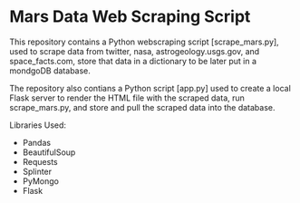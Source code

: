 # Mars Data Web Scraping Script


This repository contains a Python webscraping script [scrape_mars.py], used to scrape data from twitter, nasa, astrogeology.usgs.gov, and space_facts.com, store that data in a dictionary to be later put in a mondgoDB database. 

The repository also contians a Python script [app.py] used to create a local Flask server to render the HTML file with the scraped data, run scrape_mars.py, and store and pull the scraped data into the database.

Libraries Used:
- Pandas
- BeautifulSoup
- Requests
- Splinter
- PyMongo
- Flask



